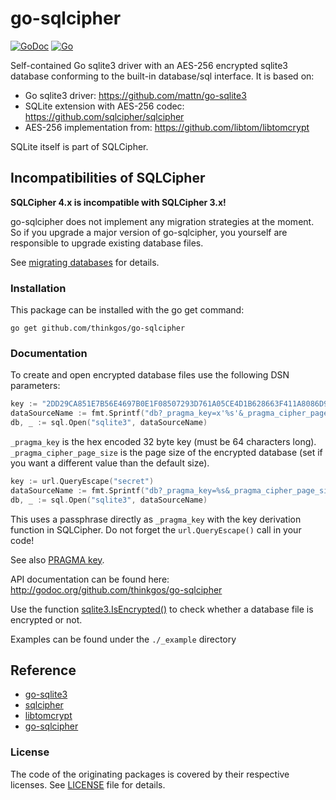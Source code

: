 # go-sqlcipher

[![GoDoc](http://img.shields.io/badge/go-documentation-blue.svg?style=flat-square)](http://godoc.org/github.com/thinkgos/go-sqlcipher) [![Go](https://github.com/thinkgos/go-sqlcipher/actions/workflows/go.yaml/badge.svg?branch=main)](https://github.com/thinkgos/go-sqlcipher/actions/workflows/go.yaml)

Self-contained Go sqlite3 driver with an AES-256 encrypted sqlite3 database
conforming to the built-in database/sql interface. It is based on:

- Go sqlite3 driver: https://github.com/mattn/go-sqlite3
- SQLite extension with AES-256 codec: https://github.com/sqlcipher/sqlcipher
- AES-256 implementation from: https://github.com/libtom/libtomcrypt

SQLite itself is part of SQLCipher.

## Incompatibilities of SQLCipher

**SQLCipher 4.x is incompatible with SQLCipher 3.x!**

go-sqlcipher does not implement any migration strategies at the moment.
So if you upgrade a major version of go-sqlcipher, you yourself are responsible to upgrade existing database files.

See [migrating databases](https://www.zetetic.net/sqlcipher/sqlcipher-api/#Migrating_Databases) for details.

### Installation

This package can be installed with the go get command:

    go get github.com/thinkgos/go-sqlcipher

### Documentation

To create and open encrypted database files use the following DSN parameters:

```go
key := "2DD29CA851E7B56E4697B0E1F08507293D761A05CE4D1B628663F411A8086D99"
dataSourceName := fmt.Sprintf("db?_pragma_key=x'%s'&_pragma_cipher_page_size=4096", key)
db, _ := sql.Open("sqlite3", dataSourceName)
```

`_pragma_key` is the hex encoded 32 byte key (must be 64 characters long).
`_pragma_cipher_page_size` is the page size of the encrypted database (set if
you want a different value than the default size).

```go
key := url.QueryEscape("secret")
dataSourceName := fmt.Sprintf("db?_pragma_key=%s&_pragma_cipher_page_size=4096", key)
db, _ := sql.Open("sqlite3", dataSourceName)
```

This uses a passphrase directly as `_pragma_key` with the key derivation function in
SQLCipher. Do not forget the `url.QueryEscape()` call in your code!

See also [PRAGMA key](https://www.zetetic.net/sqlcipher/sqlcipher-api/#PRAGMA_key).

API documentation can be found here: http://godoc.org/github.com/thinkgos/go-sqlcipher

Use the function
[sqlite3.IsEncrypted()](https://godoc.org/github.com/thinkgos/go-sqlcipher#IsEncrypted)
to check whether a database file is encrypted or not.

Examples can be found under the `./_example` directory

## Reference

- [go-sqlite3](https://github.com/mattn/go-sqlite3)
- [sqlcipher](https://github.com/sqlcipher/sqlcipher)
- [libtomcrypt](https://github.com/libtom/libtomcrypt)
- [go-sqlcipher](https://github.com/mutecomm/go-sqlcipher)

### License

The code of the originating packages is covered by their respective licenses.
See [LICENSE](LICENSE) file for details.

